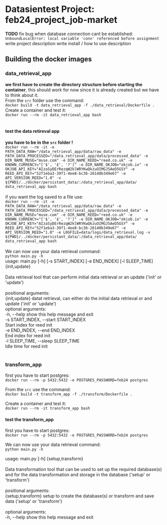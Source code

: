 # Datasientest Project: feb24_project_job-market

**TODO**
fix bug when database connection cant be established:
`UnboundLocalError: local variable 'conn' referenced before assignment`
write project description
write install / how to use description

## Building the docker images
### data_retrieval_app
**we first have to create the directory structure before starting the container**, this should work for now since it is already created but we have to think about it.<br>
From the `src` folder use the command:<br>
`docker build -t data_retrieval_app -f ./data_retrieval/Dockerfile .`<br>
Create a container and test it:<br>
`docker run --rm -it data_retrieval_app bash`<br>
<br>
#### test the data retireval app
**you have to be in the `src` folder !**<br>
`docker run --rm -it -e PATH_DATA_RAW="/data_retrieval_app/data/raw_data" -e PATH_DATA_PROCESSED="/data_retrieval_app/data/processed_data" -e DIR_NAME_MUSE="muse.com" -e DIR_NAME_REED="reed.co.uk" -e KNOWN_CURRENCY="['$', '£', '?']" -e DIR_NAME_OKJOB="okjob.io" -e OKJOB_API_KEY="AIzaSyDErRezqW2klWRYKwQkzuOIMGJ5AeD5GSY" -e REED_API_KEY="52f1eba3-39f1-4ee8-bc36-26140b349e67" -e API_VERSION_REED="1.0" -v ${PWD}/../docker/persistant_data/:/data_retrieval_app/data/ data_retrieval_app bash`<br>
<br>
if you want the log saved to a file use: <br>
`docker run --rm -it -e PATH_DATA_RAW="/data_retrieval_app/data/raw_data" -e PATH_DATA_PROCESSED="/data_retrieval_app/data/processed_data" -e DIR_NAME_MUSE="muse.com" -e DIR_NAME_REED="reed.co.uk" -e KNOWN_CURRENCY="['$', '£', '?']" -e DIR_NAME_OKJOB="okjob.io" -e OKJOB_API_KEY="AIzaSyDErRezqW2klWRYKwQkzuOIMGJ5AeD5GSY" -e REED_API_KEY="52f1eba3-39f1-4ee8-bc36-26140b349e67" -e API_VERSION_REED="1.0" -e LOGFILE=data/logs/data_retrieval.log -v ${PWD}/../docker/persistant_data/:/data_retrieval_app/data/ data_retrieval_app bash`
<br>
<br>
We can now use your data retrieval command:<br>
`python main.py -h`<br>
usage: main.py [-h] [-s START_INDEX] [-e END_INDEX] [-l SLEEP_TIME] {init,update}<br>
<br>
Data retrieval tool that can perform initial data retrieval or an update ('init' or 'update')<br>
<br>
positional arguments:<br>
  {init,update}         datat retrieval, can either do the initial data retrieval or and update ('init' or 'update')
<br>
optional arguments:<br>
  -h, --help            show this help message and exit<br>
  -s START_INDEX, --start START_INDEX<br>
                        Start index for reed init<br>
  -e END_INDEX, --end END_INDEX<br>
                        End index for reed init<br>
  -l SLEEP_TIME, --sleep SLEEP_TIME<br>
                        Idle time for reed init<br>
<br>
### transform_app
first you have to start postgres:<br>
`docker run --rm -p 5432:5432 -e POSTGRES_PASSWORD=feb24 postgres`<br>

From the `src` use the command:<br>
`docker build -t transform_app -f ./transform/Dockerfile .`<br>

Create a container and test it:<br>
`docker run --rm -it transform_app bash`<br>

#### test the transform_app

first you have to start postgres:<br>
`docker run --rm -p 5432:5432 -e POSTGRES_PASSWORD=feb24 postgres`

We can now use your data retrieval command:<br>
`python main.py -h`<br>

usage: main.py [-h] {setup,transform}<br>
<br>
Data transformation tool that can be used to set up the required database(s) and for the data transformation and storage in the database ('setup' or 'transform')<br>
<br>
positional arguments:<br>
  {setup,transform}  setup to create the database(s) or transform and save data ('setup' or 'transform')<br>
<br>
optional arguments:<br>
  -h, --help         show this help message and exit<br>
